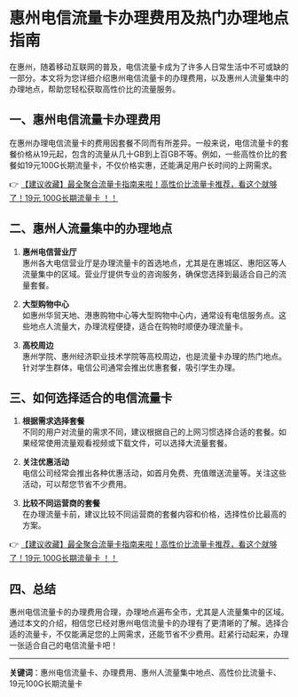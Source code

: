 # 惠州电信流量卡办理费用及热门办理地点指南

在惠州，随着移动互联网的普及，电信流量卡成为了许多人日常生活中不可或缺的一部分。本文将为您详细介绍惠州电信流量卡的办理费用，以及惠州人流量集中的办理地点，帮助您轻松获取高性价比的流量服务。

## 一、惠州电信流量卡办理费用

在惠州办理电信流量卡的费用因套餐不同而有所差异。一般来说，电信流量卡的套餐价格从19元起，包含的流量从几十GB到上百GB不等。例如，一些高性价比的套餐如19元100G长期流量卡，不仅价格实惠，还能满足用户长时间的上网需求。

👉 [【建议收藏】最全聚合流量卡指南来啦！高性价比流量卡推荐，看这个就够了！19元 100G长期流量卡 ！！](https://bit.ly/Liuliangka)

## 二、惠州人流量集中的办理地点

1. **惠州电信营业厅**  
   惠州各大电信营业厅是办理流量卡的首选地点，尤其是在惠城区、惠阳区等人流量集中的区域。营业厅提供专业的咨询服务，确保您选择到最适合自己的流量套餐。

2. **大型购物中心**  
   如惠州华贸天地、港惠购物中心等大型购物中心内，通常设有电信服务点。这些地点人流量大，办理流程便捷，适合在购物时顺便办理流量卡。

3. **高校周边**  
   惠州学院、惠州经济职业技术学院等高校周边，也是流量卡办理的热门地点。针对学生群体，电信公司通常会推出优惠套餐，吸引学生办理。

## 三、如何选择适合的电信流量卡

1. **根据需求选择套餐**  
   不同的用户对流量的需求不同，建议根据自己的上网习惯选择合适的套餐。如果经常使用流量观看视频或下载文件，可以选择大流量套餐。

2. **关注优惠活动**  
   电信公司经常会推出各种优惠活动，如首月免费、充值赠送流量等。关注这些活动，可以帮您节省不少费用。

3. **比较不同运营商的套餐**  
   在办理流量卡前，建议比较不同运营商的套餐内容和价格，选择性价比最高的方案。

👉 [【建议收藏】最全聚合流量卡指南来啦！高性价比流量卡推荐，看这个就够了！19元 100G长期流量卡 ！！](https://bit.ly/Liuliangka)

## 四、总结

惠州电信流量卡的办理费用合理，办理地点遍布全市，尤其是人流量集中的区域。通过本文的介绍，相信您已经对惠州电信流量卡的办理有了更清晰的了解。选择合适的流量卡，不仅能满足您的上网需求，还能节省不少费用。赶紧行动起来，办理一张适合自己的电信流量卡吧！

---

**关键词**：惠州电信流量卡、办理费用、惠州人流量集中地点、高性价比流量卡、19元100G长期流量卡
